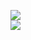 [![](https://img.shields.io/badge/Made%20With-Github%20Spray-lightgrey.svg?style=for-the-badge&logo=github)](https://github.com/Annihil/github-spray#4674)  
[![](https://i.imgur.com/2DrTn0Z.gif)](https://github.com/Annihil/github-spray)